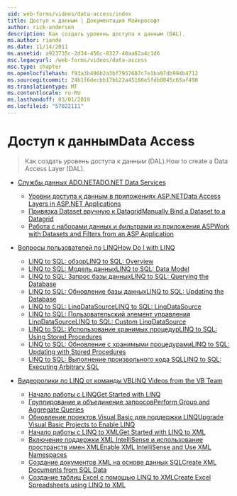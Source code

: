 ```yaml
---
uid: web-forms/videos/data-access/index
title: Доступ к данным | Документация Майкрософт
author: rick-anderson
description: Как создать уровень доступа к данным (DAL).
ms.author: riande
ms.date: 11/14/2011
ms.assetid: a923735c-2d34-456c-8327-40aa62a4c1d6
msc.legacyurl: /web-forms/videos/data-access
msc.type: chapter
ms.openlocfilehash: f93a3b496b2a3bf7957687c7e1ba97db994b4712
ms.sourcegitcommit: 24b1f6decbb17bb22a45166e5fdb0845c65af498
ms.translationtype: MT
ms.contentlocale: ru-RU
ms.lasthandoff: 03/01/2019
ms.locfileid: "57022111"
---
```

<a name="data-access"></a><span data-ttu-id="b2199-103">Доступ к данным</span><span class="sxs-lookup"><span data-stu-id="b2199-103">Data Access</span></span>
====================
> <span data-ttu-id="b2199-104">Как создать уровень доступа к данным (DAL).</span><span class="sxs-lookup"><span data-stu-id="b2199-104">How to create a Data Access Layer (DAL).</span></span>


- [<span data-ttu-id="b2199-105">Службы данных ADO.NET</span><span class="sxs-lookup"><span data-stu-id="b2199-105">ADO.NET Data Services</span></span>](adonet-data-services/index.md)

    - [<span data-ttu-id="b2199-106">Уровни доступа к данным в приложениях ASP.NET</span><span class="sxs-lookup"><span data-stu-id="b2199-106">Data Access Layers in ASP.NET Applications</span></span>](adonet-data-services/data-access-layers-in-aspnet-applications.md)
    - [<span data-ttu-id="b2199-107">Привязка Dataset вручную к Datagrid</span><span class="sxs-lookup"><span data-stu-id="b2199-107">Manually Bind a Dataset to a Datagrid</span></span>](adonet-data-services/how-to-manually-bind-a-dataset-to-a-datagrid.md)
    - [<span data-ttu-id="b2199-108">Работа с наборами данных и фильтрами из приложения ASP</span><span class="sxs-lookup"><span data-stu-id="b2199-108">Work with Datasets and Filters from an ASP Application</span></span>](adonet-data-services/how-to-work-with-datasets-and-filters-from-an-asp-application.md)
- [<span data-ttu-id="b2199-109">Вопросы пользователей по LINQ</span><span class="sxs-lookup"><span data-stu-id="b2199-109">How Do I with LINQ</span></span>](how-do-i-with-linq/index.md)

    - [<span data-ttu-id="b2199-110">LINQ to SQL: обзор</span><span class="sxs-lookup"><span data-stu-id="b2199-110">LINQ to SQL: Overview</span></span>](how-do-i-with-linq/how-do-i-linq-to-sql-overview.md)
    - [<span data-ttu-id="b2199-111">LINQ to SQL: Модель данных</span><span class="sxs-lookup"><span data-stu-id="b2199-111">LINQ to SQL: Data Model</span></span>](how-do-i-with-linq/how-do-i-linq-to-sql-data-model.md)
    - [<span data-ttu-id="b2199-112">LINQ to SQL: Запрос базы данных</span><span class="sxs-lookup"><span data-stu-id="b2199-112">LINQ to SQL: Querying the Database</span></span>](how-do-i-with-linq/how-do-i-linq-to-sql-querying-the-database.md)
    - [<span data-ttu-id="b2199-113">LINQ to SQL: Обновление базы данных</span><span class="sxs-lookup"><span data-stu-id="b2199-113">LINQ to SQL: Updating the Database</span></span>](how-do-i-with-linq/how-do-i-linq-to-sql-updating-the-database.md)
    - [<span data-ttu-id="b2199-114">LINQ to SQL: LinqDataSource</span><span class="sxs-lookup"><span data-stu-id="b2199-114">LINQ to SQL: LinqDataSource</span></span>](how-do-i-with-linq/how-do-i-linq-to-sql-linqdatasource.md)
    - [<span data-ttu-id="b2199-115">LINQ to SQL: Пользовательский элемент управления LinqDataSource</span><span class="sxs-lookup"><span data-stu-id="b2199-115">LINQ to SQL: Custom LinqDataSource</span></span>](how-do-i-with-linq/how-do-i-linq-to-sql-custom-linqdatasource.md)
    - [<span data-ttu-id="b2199-116">LINQ to SQL: Использование хранимых процедур</span><span class="sxs-lookup"><span data-stu-id="b2199-116">LINQ to SQL: Using Stored Procedures</span></span>](how-do-i-with-linq/how-do-i-linq-to-sql-using-stored-procedures.md)
    - [<span data-ttu-id="b2199-117">LINQ to SQL: Обновление с хранимыми процедурами</span><span class="sxs-lookup"><span data-stu-id="b2199-117">LINQ to SQL: Updating with Stored Procedures</span></span>](how-do-i-with-linq/how-do-i-linq-to-sql-updating-with-stored-procedures.md)
    - [<span data-ttu-id="b2199-118">LINQ to SQL: Выполнение произвольного кода SQL</span><span class="sxs-lookup"><span data-stu-id="b2199-118">LINQ to SQL: Executing Arbitrary SQL</span></span>](how-do-i-with-linq/how-do-i-linq-to-sql-executing-arbitrary-sql.md)
- [<span data-ttu-id="b2199-119">Видеоролики по LINQ от команды VB</span><span class="sxs-lookup"><span data-stu-id="b2199-119">LINQ Videos from the VB Team</span></span>](linq-videos-from-the-vb-team/index.md)

    - [<span data-ttu-id="b2199-120">Начало работы с LINQ</span><span class="sxs-lookup"><span data-stu-id="b2199-120">Get Started with LINQ</span></span>](linq-videos-from-the-vb-team/how-do-i-get-started-with-linq.md)
    - [<span data-ttu-id="b2199-121">Группирование и объединение запросов</span><span class="sxs-lookup"><span data-stu-id="b2199-121">Perform Group and Aggregate Queries</span></span>](linq-videos-from-the-vb-team/how-do-i-perform-group-and-aggregate-queries.md)
    - [<span data-ttu-id="b2199-122">Обновление проектов Visual Basic для поддержки LINQ</span><span class="sxs-lookup"><span data-stu-id="b2199-122">Upgrade Visual Basic Projects to Enable LINQ</span></span>](linq-videos-from-the-vb-team/how-do-i-upgrade-visual-basic-projects-to-enable-linq.md)
    - [<span data-ttu-id="b2199-123">Начало работы с LINQ to XML</span><span class="sxs-lookup"><span data-stu-id="b2199-123">Get Started with LINQ to XML</span></span>](linq-videos-from-the-vb-team/how-do-i-get-started-with-linq-to-xml.md)
    - [<span data-ttu-id="b2199-124">Включение поддержки XML IntelliSense и использование пространств имен XML</span><span class="sxs-lookup"><span data-stu-id="b2199-124">Enable XML IntelliSense and Use XML Namespaces</span></span>](linq-videos-from-the-vb-team/how-do-i-enable-xml-intellisense-and-use-xml-namespaces.md)
    - [<span data-ttu-id="b2199-125">Создание документов XML на основе данных SQL</span><span class="sxs-lookup"><span data-stu-id="b2199-125">Create XML Documents from SQL Data</span></span>](linq-videos-from-the-vb-team/how-do-i-create-xml-documents-from-sql-data.md)
    - [<span data-ttu-id="b2199-126">Создание таблиц Excel с помощью LINQ to XML</span><span class="sxs-lookup"><span data-stu-id="b2199-126">Create Excel Spreadsheets using LINQ to XML</span></span>](linq-videos-from-the-vb-team/how-do-i-create-excel-spreadsheets-using-linq-to-xml.md)
